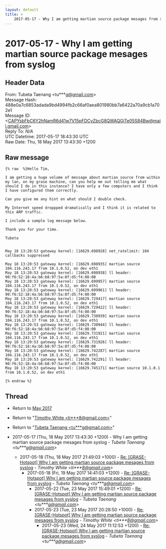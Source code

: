 ```yaml
---
layout: default
title: >
    2017-05-17 - Why I am getting martian source package mesages from syslog
---
```


# 2017-05-17 - Why I am getting martian source package mesages from syslog

## Header Data

From: Tubeta Taenang \<tu***g@gmail.com\><br>
Message Hash: 488e0a7c6853adada9bd4994fb2c66af0aea801980bb7a6422a70a9cb1a702e1<br>
Message ID: \<CAPYsbFbC6Y2hNamR6d41w7V15pFDCyZbcG8QWAQGjTe05S84Bw@mail.gmail.com\><br>
Reply To: _N/A_<br>
UTC Datetime: 2017-05-17 18:43:30 UTC<br>
Raw Date: Thu, 18 May 2017 13:43:30 +1200<br>

## Raw message

```
{% raw  %}Hello Tim,

I am getting a huge volume of message about martian source from within
my lan, on my grase machine, can you help me out telling me what
should I do in this instance? I have only a few computers and I think
I have configured them correctly.

Can you give me any hint on what should I double check.

My Internet speed droppped dramatically and I think it is related to
this ARP traffic.

I include a sample log message below.

Thank you for your time.

Tubeta


May 18 13:20:53 gateway kernel: [16629.698928] net_ratelimit: 104
callbacks suppressed

May 18 13:20:53 gateway kernel: [16629.698935] martian source
104.116.243.17 from 10.1.0.52, on dev eth1
May 18 13:20:53 gateway kernel: [16629.698938] ll header:
90:f6:52:18:4a:b6:b8:97:5a:8f:d5:f4:08:00
May 18 13:20:53 gateway kernel: [16629.699957] martian source
104.116.243.17 from 10.1.0.52, on dev eth1
May 18 13:20:53 gateway kernel: [16629.699961] ll header:
90:f6:52:18:4a:b6:b8:97:5a:8f:d5:f4:08:00
May 18 13:20:53 gateway kernel: [16629.729417] martian source
104.116.243.17 from 10.1.0.52, on dev eth1
May 18 13:20:53 gateway kernel: [16629.729422] ll header:
90:f6:52:18:4a:b6:b8:97:5a:8f:d5:f4:08:00
May 18 13:20:53 gateway kernel: [16629.730939] martian source
104.116.243.17 from 10.1.0.52, on dev eth1
May 18 13:20:53 gateway kernel: [16629.730944] ll header:
90:f6:52:18:4a:b6:b8:97:5a:8f:d5:f4:08:00
May 18 13:20:53 gateway kernel: [16629.731921] martian source
104.116.243.17 from 10.1.0.52, on dev eth1
May 18 13:20:53 gateway kernel: [16629.731926] ll header:
90:f6:52:18:4a:b6:b8:97:5a:8f:d5:f4:08:00
May 18 13:20:53 gateway kernel: [16629.742287] martian source
104.116.243.17 from 10.1.0.52, on dev eth1
May 18 13:20:53 gateway kernel: [16629.742291] ll header:
90:f6:52:18:4a:b6:b8:97:5a:8f:d5:f4:08:00
May 18 13:20:53 gateway kernel: [16629.745171] martian source 10.1.0.1
from 10.1.0.52, on dev eth1

{% endraw %}
```

## Thread

+ Return to [May 2017](/archive/2017/05)

+ Return to "[Timothy White <ti***8<span>@</span>gmail.com>](/authors/ti___8_at_gmail_com)"
+ Return to "[Tubeta Taenang <tu***g<span>@</span>gmail.com>](/authors/tu___g_at_gmail_com)"

+ 2017-05-17 (Thu, 18 May 2017 13:43:30 +1200) - Why I am getting martian source package mesages from syslog - _Tubeta Taenang \<tu***g@gmail.com\>_
  + 2017-05-18 (Thu, 18 May 2017 21:49:03 +1000) - [Re: [GRASE-Hotspot] Why I am getting martian source package mesages from syslog](/archive/2017/05/08c84f9678b8f209e0b928bded9b6c1c7218ee85c6e642b8cdf6d1d69b1351e5) - _Timothy White \<ti***8@gmail.com\>_
    + 2017-05-18 (Fri, 19 May 2017 14:41:03 +1200) - [Re: [GRASE-Hotspot] Why I am getting martian source package mesages from syslog](/archive/2017/05/77c7f4d83551af229ae5e09a7ab97778f94e46af24e6454c22adc343a898bf83) - _Tubeta Taenang \<tu***g@gmail.com\>_
      + 2017-05-22 (Tue, 23 May 2017 15:49:01 +1200) - [Re: [GRASE-Hotspot] Why I am getting martian source package mesages from syslog](/archive/2017/05/96100891c4438c9642df6d9a931951efb3c2de9ad331ba2398bc147e4b28adf6) - _Tubeta Taenang \<tu***g@gmail.com\>_
      + 2017-05-23 (Tue, 23 May 2017 20:28:50 +1000) - [Re: [GRASE-Hotspot] Why I am getting martian source package mesages from syslog](/archive/2017/05/9dc04acb4ff2d263953f4cc75c603ca0cee656f48584293c7bcbb791560d16ad) - _Timothy White \<ti***8@gmail.com\>_
        + 2017-05-23 (Wed, 24 May 2017 11:12:53 +1200) - [Re: [GRASE-Hotspot] Why I am getting martian source package mesages from syslog](/archive/2017/05/c6aef9e8c23de10f9d35605961e38ba1d301d3c752746ea123b4911ab339acdb) - _Tubeta Taenang \<tu***g@gmail.com\>_

